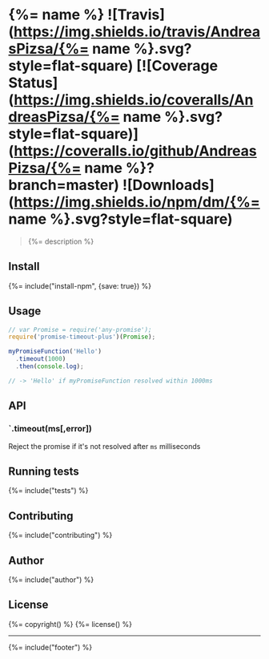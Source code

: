 # {%= name %} ![Travis](https://img.shields.io/travis/AndreasPizsa/{%= name %}.svg?style=flat-square) [![Coverage Status](https://img.shields.io/coveralls/AndreasPizsa/{%= name %}.svg?style=flat-square)](https://coveralls.io/github/AndreasPizsa/{%= name %}?branch=master) ![Downloads](https://img.shields.io/npm/dm/{%= name %}.svg?style=flat-square)

> {%= description %}

## Install
{%= include("install-npm", {save: true}) %}

## Usage

```js
// var Promise = require('any-promise');
require('promise-timeout-plus')(Promise);

myPromiseFunction('Hello')
  .timeout(1000)
  .then(console.log);

// -> 'Hello' if myPromiseFunction resolved within 1000ms
```

## API

### `.timeout(ms[,error])

Reject the promise if it's not resolved after `ms` milliseconds

## Running tests
{%= include("tests") %}

## Contributing
{%= include("contributing") %}

## Author
{%= include("author") %}

## License
{%= copyright() %}
{%= license() %}

***

{%= include("footer") %}
